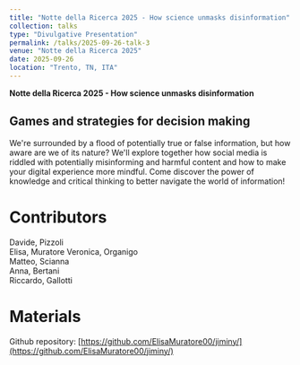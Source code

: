 ```yaml
---
title: "Notte della Ricerca 2025 - How science unmasks disinformation"
collection: talks
type: "Divulgative Presentation"
permalink: /talks/2025-09-26-talk-3
venue: "Notte della Ricerca 2025"
date: 2025-09-26
location: "Trento, TN, ITA"
---
```


**Notte della Ricerca 2025 - How science unmasks disinformation**

Games and strategies for decision making  
---

We're surrounded by a flood of potentially true or false information, but how aware are we of its nature? We'll explore together how social media is riddled with potentially misinforming and harmful content and how to make your digital experience more mindful. Come discover the power of knowledge and critical thinking to better navigate the world of information!

Contributors
======
Davide, Pizzoli  
Elisa, Muratore 
Veronica, Organigo  
Matteo, Scianna   
Anna, Bertani  
Riccardo, Gallotti


Materials
======
Github repository: [https://github.com/ElisaMuratore00/jiminy/](https://github.com/ElisaMuratore00/jiminy/)

